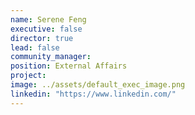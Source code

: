 ```yaml
---
name: Serene Feng
executive: false
director: true
lead: false
community_manager:   
position: External Affairs
project:  
image: ../assets/default_exec_image.png
linkedin: "https://www.linkedin.com/"
---
```

